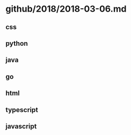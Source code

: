 # github/2018/2018-03-06.md



## css



## python



## java



## go



## html



## typescript



## javascript
